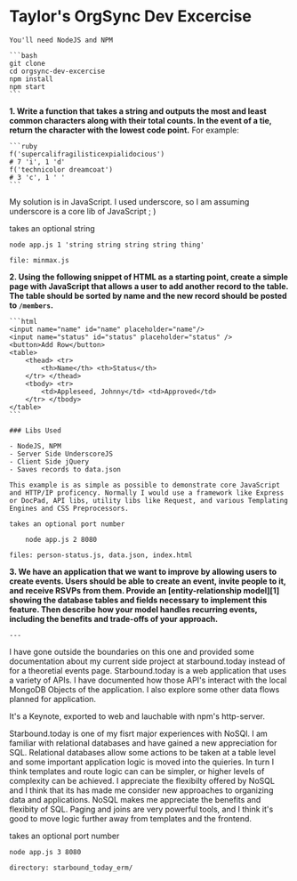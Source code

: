 # Taylor's OrgSync Dev Excercise

    You'll need NodeJS and NPM

    ```bash
    git clone 
    cd orgsync-dev-excercise
    npm install
    npm start
    ```

**1. Write a function that takes a string and outputs the most and least common
    characters along with their total counts. In the event of a tie, return the
    character with the lowest code point.** For example:

    ```ruby
    f('supercalifragilisticexpialidocious')
    # 7 'i', 1 'd'
    f('technicolor dreamcoat')
    # 3 'c', 1 ' '
    ```
My solution is in JavaScript. I used underscore, so I am assuming underscore is a core lib of JavaScript ; )

takes an optional string

    node app.js 1 'string string string string thing'

    file: minmax.js

**2. Using the following snippet of HTML as a starting point, create a simple page
    with JavaScript that allows a user to add another record to the table. The table
    should be sorted by name and the new record should be posted to `/members`.**

    ```html
    <input name="name" id="name" placeholder="name"/>
    <input name="status" id="status" placeholder="status" />
    <button>Add Row</button>
    <table>
        <thead> <tr>
            <th>Name</th> <th>Status</th>
        </tr> </thead>
        <tbody> <tr>
            <td>Appleseed, Johnny</td> <td>Approved</td>
        </tr> </tbody>
    </table>
    ```

    ### Libs Used

    - NodeJS, NPM 
    - Server Side UnderscoreJS
    - Client Side jQuery
    - Saves records to data.json

    This example is as simple as possible to demonstrate core JavaScript and HTTP/IP proficency. Normally I would use a framework like Express or DocPad, API libs, utility libs like Request, and various Templating Engines and CSS Preprocessors.

    takes an optional port number

        node app.js 2 8080

    files: person-status.js, data.json, index.html

**3. We have an application that we want to improve by allowing users to create
    events. Users should be able to create an event, invite people to it, and
    receive RSVPs from them. Provide an [entity-relationship model][1] showing
    the database tables and fields necessary to implement this feature. Then
    describe how your model handles recurring events, including the benefits
    and trade-offs of your approach.**

    ---

I have gone outside the boundaries on this one and provided some documentation about my current side project at starbound.today instead of for a theoretial events page. Starbound.today is a web application that uses a variety of APIs. I have documented how those API's interact with the local MongoDB Objects of the application. I also explore some other data flows planned for application. 

It's a Keynote, exported to web and lauchable with npm's http-server.

Starbound.today is one of my fisrt major experiences with NoSQl. I am familiar with relational databases and have gained a new appreciation for SQL. Relational databases allow some actions to be taken at a table level and some important application logic is moved into the quieries. In turn I think templates and route logic can can be simpler, or higher levels of complexity can be achieved. I appreciate the flexibilty offered by NoSQL and I think that its has made me consider new approaches to organizing data and applications. NoSQL makes me appreciate the benefits and flexibity of SQL. Paging and joins are very powerful tools, and I think it's good to move logic further away from templates and the frontend. 

takes an optional port number

    node app.js 3 8080

    directory: starbound_today_erm/

